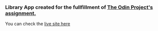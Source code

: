 ### Library App created for the fullfillment of [The Odin Project's assignment.](https://www.theodinproject.com/lessons/node-path-javascript-library)

You can check the [live site here](https://syedshaon.github.io/PersonalLibrary/)
